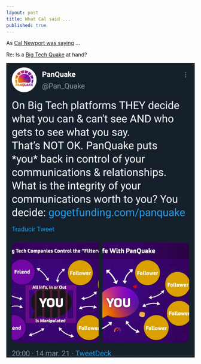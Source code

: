 ```yaml
---
layout: post
title: What Cal said ...
published: true
---
```


As [Cal Newport was saying](https://youtu.be/uNVXzs0HuTo) ...

Re: Is a [Big Tech Quake](https://twitter.com/Pan_Quake/status/1371295085682380800) at hand?

![](images/Screenshot_20210315-111639.png)
